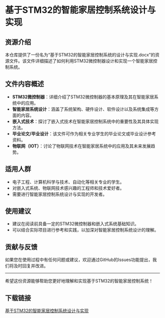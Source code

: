 # 基于STM32的智能家居控制系统设计与实现

## 资源介绍

本仓库提供了一份名为“基于STM32的智能家居控制系统的设计与实现.docx”的资源文件。该文件详细描述了如何利用STM32微控制器设计和实现一个智能家居控制系统。

## 文件内容概述

- **STM32微控制器**：详细介绍了STM32微控制器的基本原理及其在智能家居系统中的应用。
- **智能家居系统设计**：涵盖了系统架构、硬件设计、软件设计以及系统集成等方面的内容。
- **嵌入式技术**：探讨了嵌入式技术在智能家居控制系统中的重要性及其具体实现方法。
- **毕业论文/毕业设计**：该文件可作为相关专业学生的毕业论文或毕业设计参考资料。
- **物联网（IOT）**：讨论了物联网技术在智能家居系统中的应用及其未来发展趋势。

## 适用人群

- 电子工程、计算机科学与技术、自动化等相关专业的学生。
- 对嵌入式系统、物联网技术感兴趣的工程师和技术爱好者。
- 需要进行智能家居控制系统设计与实现的开发者。

## 使用建议

- 建议在阅读前具备一定的STM32微控制器和嵌入式系统基础知识。
- 可以结合实际项目进行参考和实践，以加深对智能家居控制系统设计的理解。

## 贡献与反馈

如果您在使用过程中有任何问题或建议，欢迎通过GitHub的Issues功能提出，我们将及时回复并改进。

---

希望这份资源能够帮助您更好地理解和实现基于STM32的智能家居控制系统！

## 下载链接

[基于STM32的智能家居控制系统设计与实现](https://pan.quark.cn/s/5d1299b08678)